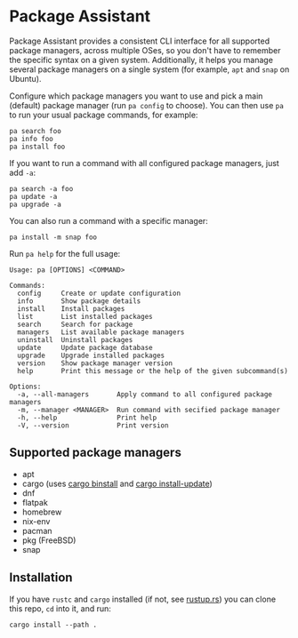 # Package Assistant

Package Assistant provides a consistent CLI interface for all supported package managers, across multiple OSes,
so you don't have to remember the specific syntax on a given system. Additionally, it helps you manage several
package managers on a single system (for example, `apt` and `snap` on Ubuntu).

Configure which package managers you want to use and pick a main (default) package manager (run `pa config` to choose).
You can then use `pa` to run your usual package commands, for example:

```shell
pa search foo
pa info foo
pa install foo
```

If you want to run a command with all configured package managers, just add `-a`:

```shell
pa search -a foo
pa update -a
pa upgrade -a
```

You can also run a command with a specific manager:

```shell
pa install -m snap foo
```

Run `pa help` for the full usage:

```
Usage: pa [OPTIONS] <COMMAND>

Commands:
  config     Create or update configuration
  info       Show package details
  install    Install packages
  list       List installed packages
  search     Search for package
  managers   List available package managers
  uninstall  Uninstall packages
  update     Update package database
  upgrade    Upgrade installed packages
  version    Show package manager version
  help       Print this message or the help of the given subcommand(s)

Options:
  -a, --all-managers       Apply command to all configured package managers
  -m, --manager <MANAGER>  Run command with secified package manager
  -h, --help               Print help
  -V, --version            Print version
```

## Supported package managers

- apt
- cargo (uses [cargo binstall](https://github.com/cargo-bins/cargo-binstall) and [cargo install-update](https://github.com/nabijaczleweli/cargo-update))
- dnf
- flatpak
- homebrew
- nix-env
- pacman
- pkg (FreeBSD)
- snap

## Installation

If you have `rustc` and `cargo` installed (if not, see [rustup.rs](https://rustup.rs/))
you can clone this repo, `cd` into it, and run:

```shell
cargo install --path .
```
